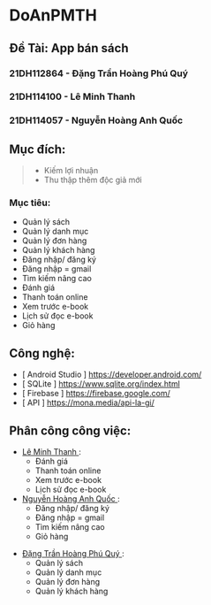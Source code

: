 ﻿# DoAnPMTH
## Đề Tài: App bán sách
### 21DH112864 - Đặng Trần Hoàng Phú Quý
### 21DH114100 - Lê Minh Thanh
### 21DH114057 - Nguyễn Hoàng Anh Quốc

## Mục đích: 
> - Kiếm lợi nhuận
> - Thu thập thêm độc giả mới
  
### Mục tiêu:
+ Quản lý sách
+ Quản lý danh mục
+ Quản lý đơn hàng
+ Quản lý khách hàng
+ Đăng nhập/ đăng ký
+ Đăng nhập = gmail
+ Tìm kiếm nâng cao
+ Đánh giá
+ Thanh toán online
+ Xem trước e-book
+ Lịch sử đọc e-book
+ Giỏ hàng
## Công nghệ:
- [ Android Studio ] https://developer.android.com/
- [ SQLite ] https://www.sqlite.org/index.html
- [ Firebase ] https://firebase.google.com/
- [ API ] https://mona.media/api-la-gi/ 
## Phân công công việc:
- [ Lê Minh Thanh ](https://github.com/Thanh203) :
  + Đánh giá
  + Thanh toán online
  + Xem trước e-book
  + Lịch sử đọc e-book
- [ Nguyễn Hoàng Anh Quốc ](https://github.com/AqGzs) :
  + Đăng nhập/ đăng ký
  + Đăng nhập = gmail
  + Tìm kiếm nâng cao
  + Giỏ hàng
+ [ Đặng Trần Hoàng Phú Quý ](https://github.com/DTHPQuy) :
  + Quản lý sách
  + Quản lý danh mục
  + Quản lý đơn hàng
  + Quản lý khách hàng
